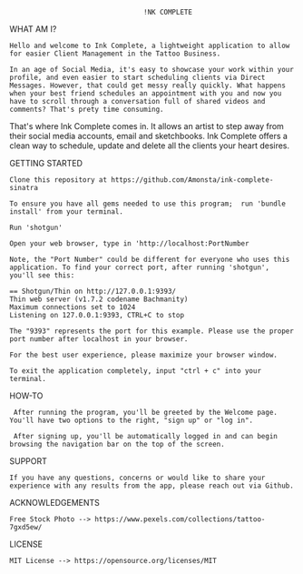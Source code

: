 
                                     !NK COMPLETE



WHAT AM I?

    Hello and welcome to Ink Complete, a lightweight application to allow for easier Client Management in the Tattoo Business. 
    
    In an age of Social Media, it's easy to showcase your work within your profile, and even easier to start scheduling clients via Direct Messages. However, that could get messy really quickly. What happens when your best friend schedules an appointment with you and now you have to scroll through a conversation full of shared videos and comments? That's prety time consuming.
    
   That's where Ink Complete comes in. It allows an artist to step away from their social media accounts, email and sketchbooks. Ink Complete offers a clean way to schedule, update and delete all the clients your heart desires.

    
GETTING STARTED
    
    Clone this repository at https://github.com/Amonsta/ink-complete-sinatra

    To ensure you have all gems needed to use this program;  run 'bundle install' from your terminal.

    Run 'shotgun'

    Open your web browser, type in 'http://localhost:PortNumber

    Note, the "Port Number" could be different for everyone who uses this application. To find your correct port, after running 'shotgun', you'll see this:

    == Shotgun/Thin on http://127.0.0.1:9393/
    Thin web server (v1.7.2 codename Bachmanity)
    Maximum connections set to 1024
    Listening on 127.0.0.1:9393, CTRL+C to stop

    The "9393" represents the port for this example. Please use the proper port number after localhost in your browser.

    For the best user experience, please maximize your browser window.

    To exit the application completely, input "ctrl + c" into your terminal.


HOW-TO

     After running the program, you'll be greeted by the Welcome page. You'll have two options to the right, "sign up" or "log in".

     After signing up, you'll be automatically logged in and can begin browsing the navigation bar on the top of the screen.

SUPPORT

    If you have any questions, concerns or would like to share your experience with any results from the app, please reach out via Github.

ACKNOWLEDGEMENTS

    Free Stock Photo --> https://www.pexels.com/collections/tattoo-7gxd5ew/

LICENSE

    MIT License --> https://opensource.org/licenses/MIT



